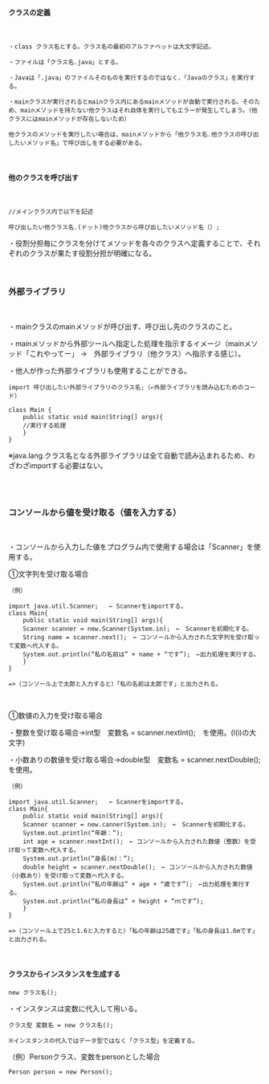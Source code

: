 #### クラスの定義
</br>

```
・class クラス名とする。クラス名の最初のアルファベットは大文字記述。

・ファイルは「クラス名.java」とする。

・Javaは「.java」のファイルそのものを実行するのではなく、「Javaのクラス」を実行する。

・mainクラスが実行されるとmainクラス内にあるmainメソッドが自動で実行される。そのため、mainメソッドを持たない他クラスはそれ自体を実行してもエラーが発生してしまう。（他クラスにはmainメソッドが存在しないため）

他クラスのメソッドを実行したい場合は、mainメソッドから「他クラス名.他クラスの呼び出したいメソッド名」で呼び出しをする必要がある。
```

</br>

#### 他のクラスを呼び出す
</br>

```
//メインクラス内で以下を記述

呼び出したい他クラス名.(ドット)他クラスから呼び出したいメソッド名（）;
```

・役割分担毎にクラスを分けてメソッドを各々のクラスへ定義することで、それぞれのクラスが果たす役割分担が明確になる。

</br>

### 外部ライブラリ
</br>

・mainクラスのmainメソッドが呼び出す、呼び出し先のクラスのこと。

・mainメソッドから外部ツールへ指定した処理を指示するイメージ（mainメソッド「これやってー」 →　外部ライブラリ（他クラス）へ指示する感じ）。
</br>

・他人が作った外部ライブラリも使用することができる。

```
import 呼び出したい外部ライブラリのクラス名;（←外部ライブラリを読み込むためのコード）

class Main {
	public static void main(String[] args){
	//実行する処理
	}
}
```

※java.lang.クラス名となる外部ライブラリは全て自動で読み込まれるため、わざわざimportする必要はない。

</br>
</br>

### コンソールから値を受け取る（値を入力する）
</br>

・コンソールから入力した値をプログラム内で使用する場合は「Scanner」を使用する。
</br>

①文字列を受け取る場合

```
（例）

import java.util.Scanner;	← Scannerをimportする。
class Main{
	public static void main(String[] args){
	Scanner scanner = new.Scanner(System.in);　←　Scannerを初期化する。
	String name = scanner.next();　← コンソールから入力された文字列を受け取って変数へ代入する。
	System.out.println(“私の名前は” + name + “です”);　←出力処理を実行する。
  	}
}

=>（コンソール上で太郎と入力すると）「私の名前は太郎です」と出力される。
```

</br>

①数値の入力を受け取る場合

・整数を受け取る場合→int型　変数名 = scanner.nextInt();　を使用。(I(i)の大文字)

・小数ありの数値を受け取る場合→double型　変数名 = scanner.nextDouble();　を使用。

```
（例）

import java.util.Scanner;	← Scannerをimportする。
class Main{
	public static void main(String[] args){
	Scanner scanner = new.canner(System.in);　←　Scannerを初期化する。
	System.out.println(“年齢：”);
	int age = scanner.nextInt();　← コンソールから入力された数値（整数）を受け取って変数へ代入する。
	System.out.println(“身長(m)：”);
	double height = scanner.nextDouble();　← コンソールから入力された数値（小数あり）を受け取って変数へ代入する。
	System.out.println(“私の年齢は” + age + “歳です”);　←出力処理を実行する。
	System.out.println(“私の身長は” + height + “ｍです”);
  	}
}

=>（コンソール上で25と1.6と入力すると）「私の年齢は25歳です」「私の身長は1.6mです」と出力される。
```
</br>

#### クラスからインスタンスを生成する

```
new クラス名();
```

・インスタンスは変数に代入して用いる。

```
クラス型 変数名 = new クラス名();

※インスタンスの代入ではデータ型ではなく「クラス型」を定義する。
```

（例）Personクラス、変数をpersonとした場合

```
Person person = new Person();
```
